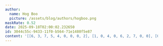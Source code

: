 ```yaml
---
author:
  name: Hog Boo
  picture: /assets/blog/authors/hogboo.png
maskRate: 0.52
date: 2025-09-18T02:00:02.232650
id: 3044c55c-9433-11f0-b564-71e1480f5e87
content: '[[6, 3, 7, 5, 4, 0, 0, 0, 2], [1, 0, 4, 0, 6, 2, 7, 0, 0], [0, 9, 0, 0, 0, 0, 5, 6, 0], [0, 1, 6, 7, 2, 0, 8, 0, 0], [0, 0, 0, 1, 0, 0, 0, 0, 6], [4, 7, 5, 8, 0, 0, 3, 2, 1], [5, 0, 0, 0, 8, 9, 0, 1, 0], [0, 4, 0, 2, 0, 0, 0, 0, 3], [7, 6, 0, 4, 0, 0, 0, 8, 0]]'
---
```

